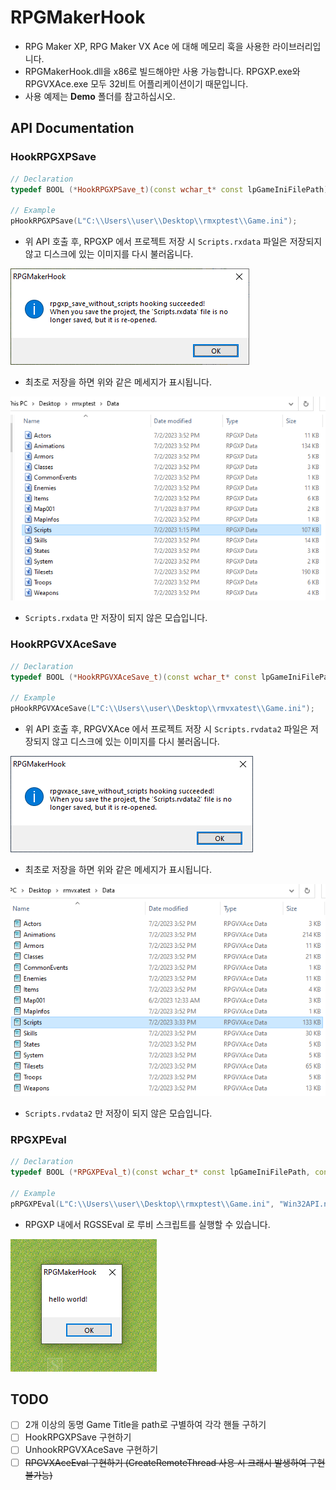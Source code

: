 # RPGMakerHook

* RPG Maker XP, RPG Maker VX Ace 에 대해 메모리 훅을 사용한 라이브러리입니다.
* RPGMakerHook.dll을 x86로 빌드해야만 사용 가능합니다. RPGXP.exe와 RPGVXAce.exe 모두 32비트 어플리케이션이기 때문입니다.
* 사용 예제는 **Demo** 폴더를 참고하십시오.

## API Documentation

### HookRPGXPSave
```cpp
// Declaration
typedef BOOL (*HookRPGXPSave_t)(const wchar_t* const lpGameIniFilePath);

// Example
pHookRPGXPSave(L"C:\\Users\\user\\Desktop\\rmxptest\\Game.ini");
```

* 위 API 호출 후, RPGXP 에서 프로젝트 저장 시 `Scripts.rxdata` 파일은 저장되지 않고 디스크에 있는 이미지를 다시 불러옵니다.

![Images/rpgxp-savehook.PNG](Images/rpgxp-savehook.PNG)

* 최초로 저장을 하면 위와 같은 메세지가 표시됩니다.

![Images/rpgxp-rxdata-list.PNG](Images/rpgxp-rxdata-list.PNG)

* `Scripts.rxdata` 만 저장이 되지 않은 모습입니다.

### HookRPGVXAceSave
```cpp
// Declaration
typedef BOOL (*HookRPGVXAceSave_t)(const wchar_t* const lpGameIniFilePath);

// Example
pHookRPGVXAceSave(L"C:\\Users\\user\\Desktop\\rmvxatest\\Game.ini");
```

* 위 API 호출 후, RPGVXAce 에서 프로젝트 저장 시 `Scripts.rvdata2` 파일은 저장되지 않고 디스크에 있는 이미지를 다시 불러옵니다.

![Images/rpgvxace-savehook.PNG](Images/rpgvxace-savehook.PNG)

* 최초로 저장을 하면 위와 같은 메세지가 표시됩니다.

![Images/rpgvxace-rvdata2-list.PNG](Images/rpgvxace-rvdata2-list.PNG)

* `Scripts.rvdata2` 만 저장이 되지 않은 모습입니다.

### RPGXPEval
```cpp
// Declaration
typedef BOOL (*RPGXPEval_t)(const wchar_t* const lpGameIniFilePath, const char* const pRubyScript);

// Example
pRPGXPEval(L"C:\\Users\\user\\Desktop\\rmxptest\\Game.ini", "Win32API.new('user32','MessageBox','lppl','l').call(0,'hello world!','RPGMakerHook',0)");
```

* RPGXP 내에서 RGSSEval 로 루비 스크립트를 실행할 수 있습니다.

![](Images/rpgxpeval.PNG)

## TODO
- [ ] 2개 이상의 동명 Game Title을 path로 구별하여 각각 핸들 구하기
- [ ] HookRPGXPSave 구현하기
- [ ] UnhookRPGVXAceSave 구현하기
- [ ] ~~RPGVXAceEval 구현하기 (CreateRemoteThread 사용 시 크래시 발생하여 구현 불가능)~~